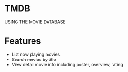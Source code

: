 # TMDB
USING THE MOVIE DATABASE

# Features
* List now playing movies
* Search movies by title
* View detail movie info including poster, overview, rating

